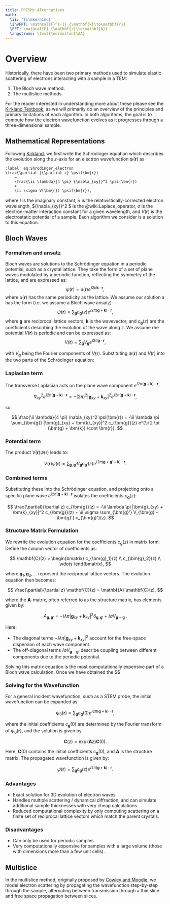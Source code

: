 ```yaml
---
title: PRISMs Alternatives
math:
  \ii: '{i\mkern1mu}'
  \invFFT: \mathcal{F}^{-1}_{\mathbf{k}\to\mathbf{r}}
  \FFT: \mathcal{F}_{\mathbf{r}\to\mathbf{k}}
  \angstroms: \text{\normalfont\AA}
---
```


# Overview

Historically, there have been two primary methods used to simulate elastic scattering of electrons interacting with a sample in a TEM:
1. The Bloch wave method.
2. The mutlislice methods.

For the reader interested in understanding more about these please see the [Kirkland Textbook](doi:10.1007/978-1-4419-6533-2), as we will primarily do an overview of the principles and primary limitations of each algorithm. In both algorithms, the goal is to compute how the electron wavefunction evolves as it progresses through a three-dimensional sample. 

## Mathematical Representations

Following [Kirkland](doi:10.1007/978-1-4419-6533-2), we first write the Schrödinger equation which describes the evolution along the $z$-axis for an electron wavefunction $\psi(\bm{r})$ as

```{math}
:label: eq:Shrodinger_electron
\frac{\partial }{\partial z} \psi(\bm{r})
    =
    \frac{\ii \lambda}{4 \pi} {\nabla_{xy}}^2 \psi(\bm{r})
    + 
    \ii \sigma V(\bm{r}) \psi(\bm{r}),
```
where $\ii$ is the imaginary constant, $\lambda$ is the relativistically-corrected electron wavelength, ${\nabla_{xy}}^2 $ is the @wiki:Laplace_operator, $\sigma$ is the electron-matter interaction constant for a given wavelength, and $V(\bm{r})$ is the electrostatic potential of a sample. Each algorithm we consider is a solution to this equation.


## Bloch Waves

### Formalism and ansatz

Bloch waves are solutions to the Schrödinger equation in a periodic potential, such as a crystal lattice. They take the form of a set of plane waves modulated by a periodic function, reflecting the symmetry of the lattice, and are expressed as:
$$
\psi(\bm{r}) = u(\bm{r}) e^{\ii 2 \pi \bm{k} \cdot \bm{r}},
$$
where $u(\bm{r})$ has the same periodicity as the lattice. We assume our solution a has the form (i.e. we assume a Bloch wave ansatz)
$$
\psi(\bm{r}) = \sum_{\bm{g}} c_{\bm{g}}(z) e^{\ii 2 \pi (\bm{g} + \bm{k}) \cdot \bm{r}},
$$
where $\bm{g}$ are reciprocal lattice vectors, $\bm{k}$ is the wavevector, and $c_{\bm{g}}(z)$ are the coefficients describing the evolution of the wave along $z$. 
We assume rhe potential $V(\bm{r})$ is periodic and can be expressed as:
$$
V(\bm{r}) = \sum_{\bm{g}} V_{\bm{g}} e^{\ii 2 \pi \bm{g} \cdot \bm{r}},
$$

with $V_{\bm{g}}$ being the Fourier components of $V(\bm{r})$. Substituting $\psi(\bm{r})$ and $V(\bm{r})$ into the two parts of the Schrödinger equation:

### Laplacian term

The transverse Laplacian acts on the plane wave component $e^{\ii 2 \pi (\bm{g} + \bm{k}) \cdot \bm{r}}$:

$$
\nabla_{xy}^2 e^{\ii 2 \pi (\bm{g} + \bm{k}) \cdot \bm{r}} = -(2 \pi)^2 |\bm{g}_{xy} + \bm{k}_{xy}|^2 e^{\ii 2 \pi (\bm{g} + \bm{k}) \cdot \bm{r}},
$$

so:

$$
\frac{\ii \lambda}{4 \pi} \nabla_{xy}^2 \psi(\bm{r}) = -\ii \lambda \pi \sum_{\bm{g}} |\bm{g}_{xy} + \bm{k}_{xy}|^2 c_{\bm{g}}(z) e^{\ii 2 \pi (\bm{g} + \bm{k}) \cdot \bm{r}}.
$$

### Potential term

The product $V(\bm{r}) \psi(\bm{r})$ leads to:

$$
V(\bm{r}) \psi(\bm{r}) = \sum_{\bm{g}, \bm{g}'} V_{\bm{g}} c_{\bm{g}'}(z) e^{\ii 2 \pi (\bm{g} + \bm{g}' + \bm{k}) \cdot \bm{r}}.
$$

### Combined terms

Substituting these into the Schrödinger equation, and projecting onto a specific plane wave $e^{\ii 2 \pi (\bm{g} + \bm{k}) \cdot \bm{r}}$ isolates the coefficients $c_{\bm{g}}(z)$:

$$
\frac{\partial}{\partial z} c_{\bm{g}}(z) = -\ii \lambda \pi |\bm{g}_{xy} + \bm{k}_{xy}|^2 c_{\bm{g}}(z) + \ii \sigma \sum_{\bm{g}'} V_{\bm{g} - \bm{g}'} c_{\bm{g}'}(z).
$$


### Structure Matrix Formulation

We rewrite the evolution equation for the coefficients $c_{\bm{g}}(z)$ in matrix form. Define the column vector of coefficients as:

$$
\mathbf{C}(z) = \begin{bmatrix}
c_{\bm{g}_1}(z) \\
c_{\bm{g}_2}(z) \\
\vdots
\end{bmatrix},
$$

where $\bm{g}_1, \bm{g}_2, \dots$ represent the reciprocal lattice vectors. The evolution equation then becomes:

$$
\frac{\partial}{\partial z} \mathbf{C}(z) = \mathbf{A} \mathbf{C}(z),
$$

where the $\mathbf{A}$-matrix, often referred to as the structure matrix, has elements given by:

$$
A_{\bm{g}, \bm{g}'} =
-\ii \lambda \pi |\bm{g}_{xy} + \bm{k}_{xy}|^2 \delta_{\bm{g}, \bm{g}'} +
\ii \sigma V_{\bm{g} - \bm{g}'}.
$$

Here:
- The diagonal terms $-\ii \lambda \pi |\bm{g}_{xy} + \bm{k}_{xy}|^2$ account for the free-space dispersion of each wave component.
- The off-diagonal terms $\ii \sigma V_{\bm{g} - \bm{g}'}$ describe coupling between different components due to the periodic potential.

Solving this matrix equation is the most computationally expensive part of a Bloch wave calculation. Once we have obtained the $$


### Solving for the Wavefunction

For a general incident wavefunction, such as a STEM probe, the initial wavefunction can be expanded as:

$$
\psi_0(\bm{r}) = \sum_{\bm{g}} c_{\bm{g}}(0) e^{\ii 2\pi (\bm{g} + \bm{k}) \cdot \bm{r}},
$$

where the initial coefficients $c_{\bm{g}}(0)$ are determined by the Fourier transform of $\psi_0(\bm{r})$, and the solution is given by

$$
\mathbf{C}(z) = \exp(\mathbf{A} z) \mathbf{C}(0).
$$

Here, $\mathbf{C}(0)$ contains the initial coefficients $c_{\bm{g}}(0)$, and $\mathbf{A}$ is the structure matrix. The propagated wavefunction is given by:

$$
\psi(\bm{r}) = \sum_{\bm{g}} c_{\bm{g}}(z) e^{\ii 2\pi (\bm{g} + \bm{k}) \cdot \bm{r}}.
$$

### Advantages

- Exact solution for 3D evolution of electron waves.
- Handles multiple scattering / dynamical diffraction, and can simulate additional sample thicknesses with very cheap calculations.
- Reduced computational complexity by only computing scattering on a finite set of reciprocal lattice vectors which match the parent crystals.


### Disadvantages

- Can only be used for periodic samples.
- Very computationally expensive for samples with a large volume (those with dimensions more than a few unit cells).




## Multislice

In the multislice method, originally proposed by [Cowley and Moodie](https://doi.org/10.1107/S0567739468000653), we model electron scattering by propagating the wavefunction step-by-step through the sample, alternating between transmission through a thin slice and free space propagation between slices.


